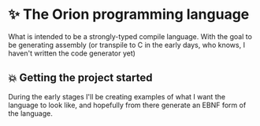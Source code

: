 # :sparkles: The Orion programming language
What is intended to be a strongly-typed compile language. With the goal to be generating assembly 
(or transpile to C in the early days, who knows, I haven't written the code generator yet)

## :boom: Getting the project started
During the early stages I'll be creating examples of what I want the language to look like, and 
hopefully from there generate an EBNF form of the language.

